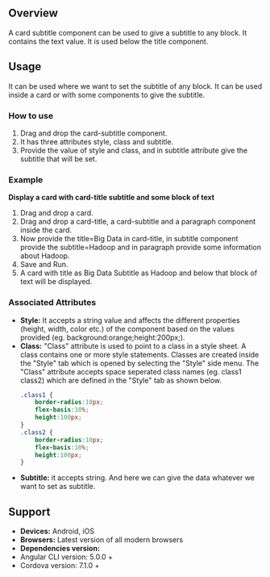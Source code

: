 ## Overview
A card subtitle component can be used to give a subtitle to any block. It contains the text value. It is used below the title component.
## Usage
It can be used where we want to set the subtitle of any block. It can be used inside a card or with some components to give the subtitle.
### How to use
1. Drag and drop the card-subtitle component.
2. It has three attributes style, class and subtitle.
3. Provide the value of style and class, and in subtitle attribute give the subtitle that will be set.
### Example
**Display a card with card-title subtitle and some block of text**
1. Drag and drop a card.
2. Drag and drop a card-title, a card-subtitle and a paragraph component inside the card.
3. Now provide the title=Big Data in card-title, in subtitle component provide the subtitle=Hadoop and in paragraph provide some information about Hadoop.
4. Save and Run.
5. A card with title as Big Data Subtitle as Hadoop and below that block of text will be displayed.
### Associated Attributes
- **Style:** It accepts a string value and affects the different properties (height, width, color etc.) of the component based on the values provided (eg. background:orange;height:200px;).
- **Class:** "Class" attribute is used to point to a class in a style sheet. A class contains one or more style statements. Classes are created inside the "Style" tab which is opened by selecting the "Style" side menu. The "Class" attribute accepts space seperated class names (eg. class1 class2) which are defined in the "Style" tab as shown below.
    ```css
    .class1 {
        border-radius:10px;
        flex-basis:10%;
        height:100px;
    }
    .class2 {
        border-radius:10px;
        flex-basis:10%;
        height:100px;
    }
    
    ```
- **Subtitle:** it accepts string. And here we can give the data whatever we want to set as subtitle.
## Support
- **Devices:** Android, iOS
- **Browsers:**  Latest version of all modern browsers
- **Dependencies version:** 
- Angular CLI version: 5.0.0 + 
- Cordova version: 7.1.0 + 

